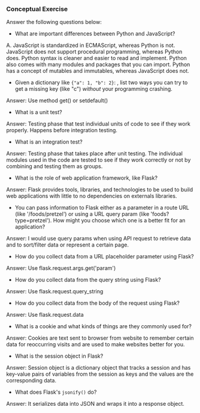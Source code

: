 ### Conceptual Exercise

Answer the following questions below:

- What are important differences between Python and JavaScript?

A. JavaScript is standardized in ECMAScript, whereas Python is not. JavaScript does not support procedural programming, whereas Python does. Python syntax is cleaner and easier to read and implement. Python also comes with many modules and packages that you can import. Python has  a concept of mutables and immutables, whereas JavaScript does not.


- Given a dictionary like ``{"a": 1, "b": 2}``: , list two ways you
  can try to get a missing key (like "c") *without* your programming
  crashing.

Answer: Use method get() or setdefault()

- What is a unit test?

Answer: Testing phase that test individual units of code to see if they work properly. Happens before integration testing. 

- What is an integration test?

Answer: Testing phase that takes place after unit testing. The individual modules used in the code are tested to see if they work correctly or not by combining and testing them as groups.
 
- What is the role of web application framework, like Flask?

Answer: Flask provides tools, libraries, and technologies to be used to build web applications with little to no dependencies on externals libraries. 

- You can pass information to Flask either as a parameter in a route URL
  (like '/foods/pretzel') or using a URL query param (like
  'foods?type=pretzel'). How might you choose which one is a better fit
  for an application?

Answer: I would use query params when using API request to retrieve data and to sort/filter data or represent a certain page.

- How do you collect data from a URL placeholder parameter using Flask?

Answer: Use flask.request.args.get('param')

- How do you collect data from the query string using Flask?

Answer: Use flask.request.query_string

- How do you collect data from the body of the request using Flask?

Answer: Use flask.request.data

- What is a cookie and what kinds of things are they commonly used for?

Answer: Cookies are text sent to browser from website to remember certain data for reoccurring visits and are used to make websites better for you.

- What is the session object in Flask?

Answer: Session object is a dictionary object that tracks a session and has key-value pairs of variables from the session as keys and the values are the corresponding data.

- What does Flask's `jsonify()` do?

Answer: It serializes data into JSON and wraps it into a response object.
